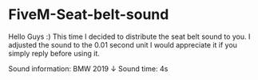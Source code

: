 # FiveM-Seat-belt-sound
Hello Guys :)
This time I decided to distribute the seat belt sound to you.
I adjusted the sound to the 0.01 second unit I would appreciate it if you simply reply before using it.

Sound information: BMW 2019 ↓
Sound time: 4s
